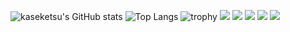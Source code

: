 ![kaseketsu's GitHub stats](https://github-readme-stats.vercel.app/api?username=kaseketsu)
![Top Langs](https://github-readme-stats.vercel.app/api/top-langs/?username=kaseketsu)
![trophy](https://github-profile-trophy.vercel.app/?username=kaseketsu)
<img src="https://img.shields.io/badge/-HTML5-E34F26?style=flat-square&logo=html5&logoColor=white" /> 
<img src="https://img.shields.io/badge/-CSS3-1572B6?style=flat-square&logo=css3" /> 
<img src="https://img.shields.io/badge/-JavaScript-oringe?style=flat-square&logo=javascript" />
<img src="https://img.shields.io/badge/Java-11-orange" />
<img src="https://img.shields.io/badge/C++-17-blue" />

